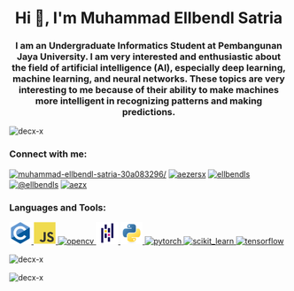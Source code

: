 <h1 align="center">Hi 👋, I'm Muhammad Ellbendl Satria</h1>
<h3 align="center">I am an Undergraduate Informatics Student at Pembangunan Jaya University. I am very interested and enthusiastic about the field of artificial intelligence (AI), especially deep learning, machine learning, and neural networks. These topics are very interesting to me because of their ability to make machines more intelligent in recognizing patterns and making predictions.</h3>

<p align="left"> <img src="https://komarev.com/ghpvc/?username=decx-x&label=Profile%20views&color=0e75b6&style=flat" alt="decx-x" /> </p>

<h3 align="left">Connect with me:</h3>
<p align="left">
<a href="https://linkedin.com/in/muhammad-ellbendl-satria-30a083296/" target="blank"><img align="center" src="https://raw.githubusercontent.com/rahuldkjain/github-profile-readme-generator/master/src/images/icons/Social/linked-in-alt.svg" alt="muhammad-ellbendl-satria-30a083296/" height="30" width="40" /></a>
<a href="https://kaggle.com/aezersx" target="blank"><img align="center" src="https://raw.githubusercontent.com/rahuldkjain/github-profile-readme-generator/master/src/images/icons/Social/kaggle.svg" alt="aezersx" height="30" width="40" /></a>
<a href="https://instagram.com/ellbendls" target="blank"><img align="center" src="https://raw.githubusercontent.com/rahuldkjain/github-profile-readme-generator/master/src/images/icons/Social/instagram.svg" alt="ellbendls" height="30" width="40" /></a>
<a href="https://medium.com/@ellbendls" target="blank"><img align="center" src="https://raw.githubusercontent.com/rahuldkjain/github-profile-readme-generator/master/src/images/icons/Social/medium.svg" alt="@ellbendls" height="30" width="40" /></a>
<a href="https://www.youtube.com/channel/UCx9OD6rQ2r_TB07n2eEd4sQ" target="blank"><img align="center" src="https://raw.githubusercontent.com/rahuldkjain/github-profile-readme-generator/master/src/images/icons/Social/youtube.svg" alt="aezx" height="30" width="40" /></a>
</p>

<h3 align="left">Languages and Tools:</h3>
<p align="left"> <a href="https://www.cprogramming.com/" target="_blank" rel="noreferrer"> <img src="https://raw.githubusercontent.com/devicons/devicon/master/icons/c/c-original.svg" alt="c" width="40" height="40"/> </a> <a href="https://developer.mozilla.org/en-US/docs/Web/JavaScript" target="_blank" rel="noreferrer"> <img src="https://raw.githubusercontent.com/devicons/devicon/master/icons/javascript/javascript-original.svg" alt="javascript" width="40" height="40"/> </a> <a href="https://opencv.org/" target="_blank" rel="noreferrer"> <img src="https://www.vectorlogo.zone/logos/opencv/opencv-icon.svg" alt="opencv" width="40" height="40"/> </a> <a href="https://pandas.pydata.org/" target="_blank" rel="noreferrer"> <img src="https://raw.githubusercontent.com/devicons/devicon/2ae2a900d2f041da66e950e4d48052658d850630/icons/pandas/pandas-original.svg" alt="pandas" width="40" height="40"/> </a> <a href="https://www.python.org" target="_blank" rel="noreferrer"> <img src="https://raw.githubusercontent.com/devicons/devicon/master/icons/python/python-original.svg" alt="python" width="40" height="40"/> </a> <a href="https://pytorch.org/" target="_blank" rel="noreferrer"> <img src="https://www.vectorlogo.zone/logos/pytorch/pytorch-icon.svg" alt="pytorch" width="40" height="40"/> </a> <a href="https://scikit-learn.org/" target="_blank" rel="noreferrer"> <img src="https://upload.wikimedia.org/wikipedia/commons/0/05/Scikit_learn_logo_small.svg" alt="scikit_learn" width="40" height="40"/> </a> <a href="https://www.tensorflow.org" target="_blank" rel="noreferrer"> <img src="https://www.vectorlogo.zone/logos/tensorflow/tensorflow-icon.svg" alt="tensorflow" width="40" height="40"/> </a> </p>

<p><img align="center" src="https://github-readme-stats.vercel.app/api/top-langs?username=decx-x&show_icons=true&locale=en&layout=compact" alt="decx-x" /></p>

<p><img align="center" src="https://github-readme-streak-stats.herokuapp.com/?user=decx-x&" alt="decx-x" /></p>
